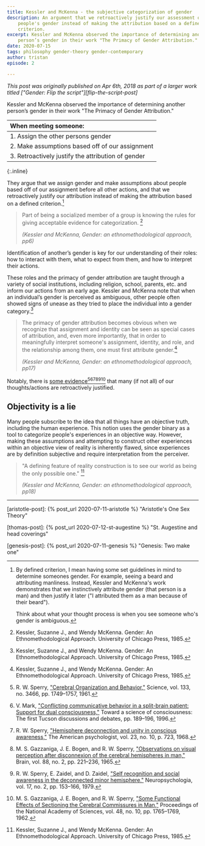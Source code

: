 ```yaml
---
title: Kessler and McKenna - the subjective categorization of gender
description: An argument that we retroactively justify our assessment of
    people's gender instead of making the attribution based on a defined
    criterion.
excerpt: Kessler and McKenna observed the importance of determining another
    person’s gender in their work "The Primacy of Gender Attribution."
date: 2020-07-15
tags: philosophy gender-theory gender-contemporary
author: tristan
episode: 2

---
```


*This post was originally published on Apr 6th, 2018 as part of a larger work
titled ["Gender: Flip the script"][flip-the-script-post]*

Kessler and McKenna observed the importance of determining another person’s
gender in their work "The Primacy of Gender Attribution."

| When meeting someone: |
| :-- |
| 1. Assign the other persons gender |
| 2. Make assumptions based off of our assignment |
| 3. Retroactively justify the attribution of gender |
{:.inline}

They argue that we assign gender and make assumptions about people based off of
our assignment before all other actions, and that we retroactively justify our
attribution instead of making the attribution based on a defined
criterion.[^defined-criterion]

[^defined-criterion]: By defined criterion, I mean having some set guidelines
    in mind to determine someones gender. For example, seeing a beard and
    attributing manliness. Instead, Kessler and McKenna's work demonstrates 
    that we instinctively attribute gender (that person is a man) and then
    justify it later ("I attributed them as a man because of their beard").

    Think about what your thought process is when you see someone who's gender
    is ambiguous.

> Part of being a socialized member of a group is knowing the rules for giving
> acceptable evidence for categorization. [^gender]
>
> *(Kessler and McKenna, Gender: an ethnomethodological approach, pp6)*

Identification of another’s gender is key for our understanding of their roles:
how to interact with them, what to expect from them, and how to interpret their
actions.

These roles and the primacy of gender attribution are taught through a
variety of social institutions, including religion, school, parents, etc. and
inform our actions from an early age. Kessler and McKenna note that when an
individual’s gender is perceived as ambiguous, other people often showed signs
of unease as they tried to place the individual into a gender
category.[^gender]

> The primacy of gender attribution becomes obvious when we recognize that
> assignment and identity can be seen as special cases of attribution, and,
> even more importantly, that in order to meaningfully interpret someone's
> assignment, identity, and role, and the relationship among them, one must
> first attribute gender.[^gender]
>
> *(Kessler and McKenna, Gender: an ethnomethodological approach, pp17)*

Notably, there is [some evidence][cgp-video][^1][^2][^3][^4][^5][^6] that many
(if not all) of our thoughts/actions are retroactively justified.

[cgp-video]: [https://www.youtube.com/watch?v=wfYbgdo8e-8]

## Objectivity is a lie 

Many people subscribe to the idea that all things have an objective truth,
including the human experience. This notion uses the gender binary as a tool to
categorize people's experiences in an objective way. However, making these
assumptions and attempting to construct other experiences within an objective
view of reality is inherently flawed, since experiences are by definition
subjective and require interpretation from the perceiver.

> "A defining feature of reality construction is to see our world as being the
>  only possible one." [^gender]
>
> *(Kessler and McKenna, Gender: an ethnomethodological approach, pp18)*

--- 

[gender-history]: /projects/gender-history.html
    "Gender history project"

[aristotle-post]: {% post_url 2020-07-11-aristotle %} 
    "Aristotle's One Sex Theory"

[thomas-post]: {% post_url 2020-07-12-st-augestine %} 
    "St. Augestine and head coverings"

[genesis-post]: {% post_url 2020-07-11-genesis %} 
    "Genesis: Two make one"

[webster-hegemony]: https://www.merriam-webster.com/dictionary/hegemony
    "Merriam-Webster: Hegemony"

[^gender]: Kessler, Suzanne J., and Wendy McKenna. Gender: An Ethnomethodological Approach. University of Chicago Press, 1985.

[^1]: R. W. Sperry, ["Cerebral Organization and Behavior,"][cerebral-organization-and-behavior] Science, vol. 133, no. 3466, pp. 1749–1757, 1961.

[cerebral-organization-and-behavior]: http://people.uncw.edu/puente/sperry/sperrypapers/60s/85-1961.pdf

[^2]: V. Mark, ["Conflicting communicative behavior in a split-brain patient: Support for dual consciousness,"][mark] Toward a science of consciousness: The first Tucson discussions and debates, pp. 189–196, 1996.

[mark]: https://books.google.ca/books?id=86KyIsdi8D8C&lpg=PA189&pg=PA189#v=onepage&q&f=false

[^3]: R. W. Sperry, ["Hemisphere deconnection and unity in conscious awareness,"][conscious-awareness] The American psychologist, vol. 23, no. 10, p. 723, 1968.

[conscious-awareness]: http://www.holah.karoo.net/sperrystudy.htm

[^4]: M. S. Gazzaniga, J. E. Bogen, and R. W. Sperry, ["Observations on visual perception after disconnexion of the cerebral hemispheres in man,"][observations] Brain, vol. 88, no. 2, pp. 221–236, 1965.

[observations]: http://people.uncw.edu/puente/sperry/sperrypapers/60s/111-1965.pdf

[^5]: R. W. Sperry, E. Zaidel, and D. Zaidel, ["Self recognition and social awareness in the deconnected minor hemisphere,"][neuropsychologia] Neuropsychologia, vol. 17, no. 2, pp. 153–166, 1979.

[neuropsychologia]: http://people.uncw.edu/puente/sperry/sperrypapers/70s/210-1979.pdf

[^6]: M. S. Gazzaniga, J. E. Bogen, and R. W. Sperry, ["Some Functional Effects of Sectioning the Cerebral Commissures in Man,"][functional-effects] Proceedings of the National Academy of Sciences, vol. 48, no. 10, pp. 1765–1769, 1962.

[functional-effects]: http://people.uncw.edu/puente/sperry/sperrypapers/60s/91-1962.pdf
